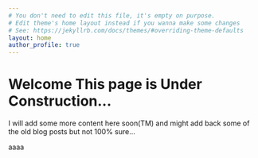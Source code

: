 ```yaml
---
# You don't need to edit this file, it's empty on purpose.
# Edit theme's home layout instead if you wanna make some changes
# See: https://jekyllrb.com/docs/themes/#overriding-theme-defaults
layout: home
author_profile: true
---
```



# Welcome This page is Under Construction...

I will add some more content here soon(TM) and might add back some of the old blog posts but not 100% sure...

aaaa